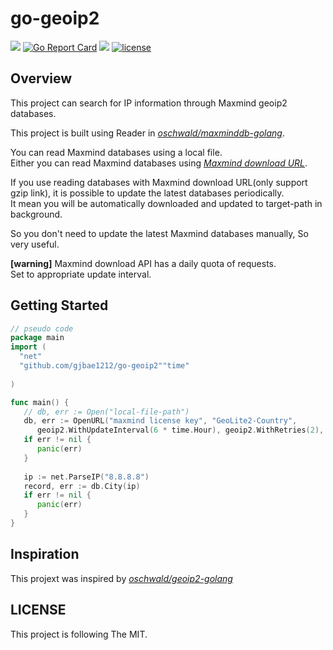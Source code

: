 # go-geoip2
<p align="left">
<a href="https://hits.seeyoufarm.com"/><img src="https://hits.seeyoufarm.com/api/count/incr/badge.svg?url=https%3A%2F%2Fgithub.com%2Fgjbae1212%2Fgo-geoip2"/></a>
<a href="https://goreportcard.com/report/github.com/gjbae1212/go-geoip2"><img src="https://goreportcard.com/badge/github.com/gjbae1212/go-geoip2" alt="Go Report Card" /></a>
<a href="https://godoc.org/github.com/gjbae1212/go-geoip2"><img src="https://img.shields.io/badge/godoc-reference-5272B4"/></a>
<a href="/LICENSE"><img src="https://img.shields.io/badge/license-MIT-GREEN.svg" alt="license" /></a>
</p>

## Overview
This project can search for IP information through Maxmind geoip2 databases.  

This project is built using Reader in [*oschwald/maxminddb-golang*](https://github.com/oschwald/maxminddb-golang).  

You can read Maxmind databases using a local file.  
Either you can read Maxmind databases using  [*Maxmind download URL*](https://dev.maxmind.com/geoip/geoipupdate/#Direct_Downloads).  
   
If you use reading databases with Maxmind download URL(only support gzip link), it is possible to update the latest databases periodically.   
It mean you will be automatically downloaded and updated to target-path in background.  
     
So you don't need to update the latest Maxmind databases manually, So very useful.
 
**[warning]** 
Maxmind download API has a daily quota of requests.  
Set to appropriate update interval.  
  
## Getting Started
```go
// pseudo code
package main
import (
  "net"
  "github.com/gjbae1212/go-geoip2""time"
  
)

func main() {
   // db, err := Open("local-file-path")
   db, err := OpenURL("maxmind license key", "GeoLite2-Country", 
      geoip2.WithUpdateInterval(6 * time.Hour), geoip2.WithRetries(2), geoip2.WithSuccessFunc(func(){}),...)
   if err != nil {
   	  panic(err)
   }
   
   ip := net.ParseIP("8.8.8.8")
   record, err := db.City(ip)
   if err != nil {
      panic(err)
   }
}
```
## Inspiration
This projext was inspired by [*oschwald/geoip2-golang*](https://github.com/oschwald/geoip2-golang) 

## LICENSE
This project is following The MIT.
